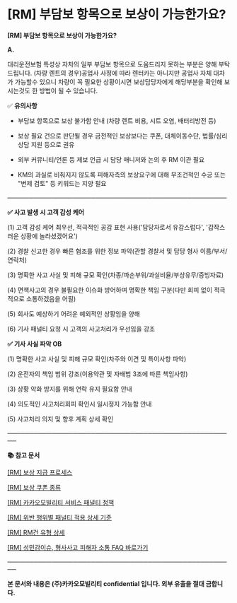 # [RM] 부담보 항목으로 보상이 가능한가요?

**[RM] 부담보 항목으로 보상이 가능한가요?**

**A.**

대리운전보험 특성상 자차의 일부 부담보 항목으로 도움드리지 못하는 부분은 양해 부탁드립니다. (차량 렌트의 경우)공업사 사정에 따라 렌터카는 아니지만 공업사 자체 대차가 가능할수 있으니 차량이 꼭 필요한 상황이시면 보상담당자에게 해당부분을 확인해 보시는것도 한 방법이 될 수 있습니다.

✅ **유의사항**

- 부담보 항목으로 보상 불가함 안내 (차량 렌트 비용, 시트 오염, 배터리방전 등)

- 보상 필요 건으로 판단될 경우 금전적인 보상보다는 쿠폰, 대체이동수단, 법률/심리 상담 지원 등으로 권유

- 외부 커뮤니티/언론 등 제보 언급 시 담당 매니저와 논의 후 RM 이관 필요

- KM의 과실로 비춰지지 않도록 피해자측의 보상요구에 대해 무조건적인 수긍 또는 "변제 검토" 등 키워드는 지양 필요

──────────────────────────────────────────────────

**✅ 사고 발생 시 고객 감성 케어**

(1) 고객 감성 케어 최우선, 적극적인 공감 표현 사용('담당자로서 유감스럽다', '갑작스러운 상황에 놀라셨겠어요')

(2) 경찰 신고한 경우 빠른 협조를 위한 정보 파악(관할 경찰서 및 담당 형사 이름/부서/연락처)

(3) 명확한 사고 사실 및 피해 규모 확인(차종/파손부위/과실비율/부상유무/증빙자료)

(4) 면책사고의 경우 불필요한 이슈화 방어하며 명확한 책임 구분(다만 회피 없이 적극적으로 소통하겠음을 어필)

(5) 회사도 예상하기 어려운 예외적인 상황임을 양해

(6) 기사 패널티 요청 시 고객의 사고처리가 우선임을 강조

**✅ 기사 사실 파악 OB**

(1) 명확한 사고 사실 및 피해 규모 확인(차주와 이견 및 특이사항 파악)

(2) 운전자의 책임 범위 강조(이용약관 및 자배법 3조에 따른 책임사항)

(3) 상황 악화 방지를 위해 연락 유지 필요함 안내

(4) 의도적인 사고처리회피 확인시 일시정지 가능함 안내

(5) 사고처리 의지 및 향후 계획 상세 확인

**────────────────────────────────────────────────────**

**📚 참고 문서**

[[RM] 보상 지급 프로세스](https://kakaomobilitysupport.zendesk.com/hc/ko/articles/40816893096473)

[[RM] 보상 쿠폰 종류](https://kakaomobilitysupport.zendesk.com/hc/ko/articles/40814873346969)

[[RM] 카카오모빌리티 서비스 패널티 정책](https://kakaomobilitysupport.zendesk.com/hc/ko/articles/39999418590105)

[[RM] 위반 행위별 패널티 적용 상세 기준](https://kakaomobilitysupport.zendesk.com/hc/ko/articles/40001886598553)

[[RM] RM건 유형 상세](https://kakaomobilitysupport.zendesk.com/hc/ko/articles/40002148279065)

[[RM] 성민감이슈, 형사사고 피해자 소통 FAQ 바로가기](https://kakaomobilitysupport.zendesk.com/hc/ko/sections/39995774557721--RM-%EC%84%B1%EB%AF%BC%EA%B0%90%EC%9D%B4%EC%8A%88-%ED%98%95%EC%82%AC%EC%82%AC%EA%B3%A0-%ED%94%BC%ED%95%B4%EC%9E%90-%EC%86%8C%ED%86%B5-FAQ)

**────────────────────────────────────────────────────**

**본 문서와 내용은 (주)카카오모빌리티 confidential 입니다. 외부 유출을 절대 금합니다.**